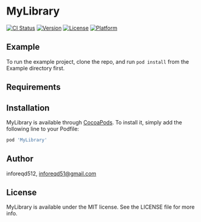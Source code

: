 # MyLibrary

[![CI Status](http://img.shields.io/travis/inforeqd512/MyLibrary.svg?style=flat)](https://travis-ci.org/inforeqd512/MyLibrary)
[![Version](https://img.shields.io/cocoapods/v/MyLibrary.svg?style=flat)](http://cocoapods.org/pods/MyLibrary)
[![License](https://img.shields.io/cocoapods/l/MyLibrary.svg?style=flat)](http://cocoapods.org/pods/MyLibrary)
[![Platform](https://img.shields.io/cocoapods/p/MyLibrary.svg?style=flat)](http://cocoapods.org/pods/MyLibrary)

## Example

To run the example project, clone the repo, and run `pod install` from the Example directory first.

## Requirements

## Installation

MyLibrary is available through [CocoaPods](http://cocoapods.org). To install
it, simply add the following line to your Podfile:

```ruby
pod 'MyLibrary'
```

## Author

inforeqd512, inforeqd51@gmail.com

## License

MyLibrary is available under the MIT license. See the LICENSE file for more info.
